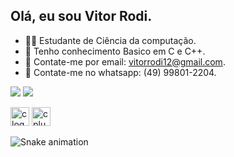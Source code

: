 ## Olá, eu sou Vitor Rodi.   
        
- 👨‍💻 Estudante de Ciência da computação.              
- 🚀 Tenho conhecimento Basico em C e C++.        
- 📧 Contate-me por email: vitorrodi12@gmail.com.  
- 📲 Contate-me no whatsapp: (49) 99801-2204.           
  
 <a href="https://www.instagram.com/vitor_rodi/" target="_blank"><img src="https://img.shields.io/badge/-Instagram-%23E4405F?style=for-the-badge&logo=instagram&logoColor=white" target="_blank"></a>
<a href="https://www.linkedin.com/in/vitor-rodi/" target="_blank"><img src="https://img.shields.io/badge/-LinkedIn-%230077B5?style=for-the-badge&logo=linkedin&logoColor=white" target="_blank"></a> 
</head> 
<body>  
    <div class="image-container">
       <img src="https://cdn.jsdelivr.net/gh/devicons/devicon/icons/c/c-original.svg" height="30" alt="c logo"  /> 
        <img src="https://cdn.jsdelivr.net/gh/devicons/devicon/icons/cplusplus/cplusplus-original.svg" height="30" alt="cplusplus logo"  />
    </div>
</body>    
</html> 
       
![Snake animation](https://github.com/imthedaniel/imthedaniel/blob/output/github-contribution-grid-snake.svg)     
